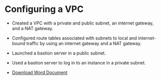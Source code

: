 # Configuring a VPC
- Created a VPC with a private and public subnet, an internet gateway, and a NAT gateway.
- Configured route tables associated with subnets to local and internet-bound traffic by using an internet gateway and a NAT gateway.
- Launched a bastion server in a public subnet.
- Used a bastion server to log in to an instance in a private subnet.

- [Download Word Document](https://brewcrewcoffee-my.sharepoint.com/:w:/g/personal/jgolden_brewcrewcoffee_onmicrosoft_com/EXQnhddfubZCqX3NzoUiLJkB5DQXeNoOOzWScGMy6Ay1NA?e=rNqgOh)
